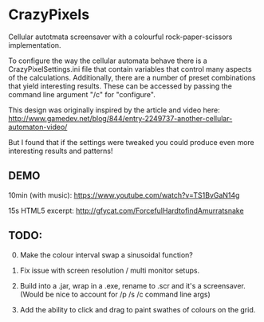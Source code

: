 # CrazyPixels
Cellular autotmata screensaver with a colourful rock-paper-scissors implementation.

To configure the way the cellular automata behave there is a CrazyPixelSettings.ini file that contain variables that control many aspects of the calculations.
Additionally, there are a number of preset combinations that yield interesting results. These can be accessed by passing the command line argument "/c" for "configure".

This design was originally inspired by the article and video here: http://www.gamedev.net/blog/844/entry-2249737-another-cellular-automaton-video/


But I found that if the settings were tweaked you could produce even more interesting results and patterns!

## DEMO

10min (with music): https://www.youtube.com/watch?v=TS1BvGaN14g

15s HTML5 excerpt: http://gfycat.com/ForcefulHardtofindAmurratsnake

## TODO:

0) Make the colour interval swap a sinusoidal function?

1) Fix issue with screen resolution / multi monitor setups.

2) Build into a .jar, wrap in a .exe, rename to .scr and it's a screensaver.
(Would be nice to account for /p /s /c command line args)

3) Add the ability to click and drag to paint swathes of colours on the grid.
